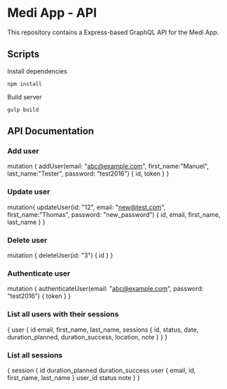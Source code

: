 # Medi App - API

This repository contains a Express-based GraphQL API for the Medi App.

## Scripts

Install dependencies
```
npm install
```

Build server
```
gulp build
```

## API Documentation

### Add user

mutation {
  addUser(email: "abc@example.com", first_name:"Manuel", last_name:"Tester", password: "test2016") {
    id,
    token
  }
}


### Update user

mutation{
  updateUser(id: "12", email: "new@test.com", first_name:"Thomas", password: "new_password") {
    id,
    email,
    first_name,
    last_name
  }
}


### Delete user

mutation {
  deleteUser(id: "3") {
    id
  }
}

### Authenticate user

mutation {
  authenticateUser(email: "abc@example.com", password: "test2016") {
    token
  }
}


### List all users with their sessions

{
  user {
    id
    email,
    first_name,
    last_name,
    sessions {
      id,
      status,
      date,
      duration_planned,
      duration_success,
      location,
      note
    }
  }
}

### List all sessions

{
  session {
    id
    duration_planned
    duration_success
    user {
      email,
      id,
      first_name,
      last_name
    }
    user_id
    status
    note
  }
}
